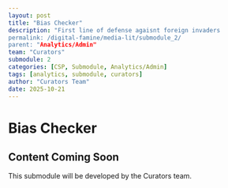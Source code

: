 ```yaml
---
layout: post
title: "Bias Checker"
description: "First line of defense agaisnt foreign invaders
permalink: /digital-famine/media-lit/submodule_2/
parent: "Analytics/Admin"
team: "Curators"
submodule: 2
categories: [CSP, Submodule, Analytics/Admin]
tags: [analytics, submodule, curators]
author: "Curators Team"
date: 2025-10-21
---
```


# Bias Checker

## Content Coming Soon
This submodule will be developed by the Curators team.
